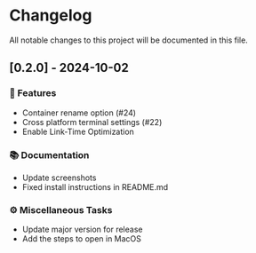 # Changelog

All notable changes to this project will be documented in this file.

## [0.2.0] - 2024-10-02

### 🚀 Features

- Container rename option  (#24)
- Cross platform terminal settings (#22)
- Enable Link-Time Optimization

### 📚 Documentation

- Update screenshots
- Fixed install instructions in  README.md

### ⚙️ Miscellaneous Tasks

- Update major version for release
- Add the steps to open in MacOS



